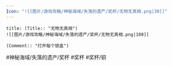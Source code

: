 ```yaml
---
Icon: "![[图片/游戏攻略/神秘海域/失落的遗产/奖杯/无物无真相.png|30]]"
---
```

```ad-common-bronze-trophy
title: (Title:: "无物无真相")
![[图片/游戏攻略/神秘海域/失落的遗产/奖杯/无物无真相.png|100]]

(Comment:: "打开每个锁盒")
```

#神秘海域/失落的遗产/奖杯 #奖杯 #奖杯/铜
